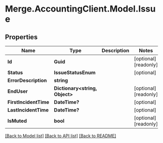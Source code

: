 # Merge.AccountingClient.Model.Issue

## Properties

Name | Type | Description | Notes
------------ | ------------- | ------------- | -------------
**Id** | **Guid** |  | [optional] [readonly] 
**Status** | **IssueStatusEnum** |  | [optional] 
**ErrorDescription** | **string** |  | 
**EndUser** | **Dictionary&lt;string, Object&gt;** |  | [optional] [readonly] 
**FirstIncidentTime** | **DateTime?** |  | [optional] 
**LastIncidentTime** | **DateTime?** |  | [optional] 
**IsMuted** | **bool** |  | [optional] [readonly] 

[[Back to Model list]](../README.md#documentation-for-models) [[Back to API list]](../README.md#documentation-for-api-endpoints) [[Back to README]](../README.md)

